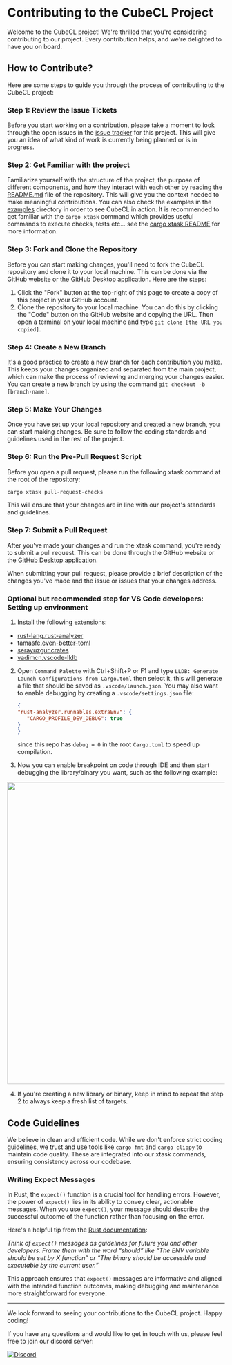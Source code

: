 # Contributing to the CubeCL Project

Welcome to the CubeCL project! We're thrilled that you're considering contributing to our project.
Every contribution helps, and we're delighted to have you on board.

## How to Contribute?

Here are some steps to guide you through the process of contributing to the CubeCL project:

### Step 1: Review the Issue Tickets

Before you start working on a contribution, please take a moment to look through the open issues in
the [issue tracker][1] for this project. This will give you an
idea of what kind of work is currently being planned or is in progress.

### Step 2: Get Familiar with the project

Familiarize yourself with the structure of the project, the purpose of different components, and how they
interact with each other by reading the [README.md][2] file of the repository. This will give you the
context needed to make meaningful contributions. You can also check the examples in the [examples][3]
directory in order to see CubeCL in action. It is recommended to get familiar with the `cargo xtask`
command which provides useful commands to execute checks, tests etc... see the [cargo xtask README][4]
for more information.

### Step 3: Fork and Clone the Repository

Before you can start making changes, you'll need to fork the CubeCL repository and clone it to your
local machine. This can be done via the GitHub website or the GitHub Desktop application. Here are
the steps:

1. Click the "Fork" button at the top-right of this page to create a copy of this project in your
   GitHub account.
2. Clone the repository to your local machine. You can do this by clicking the "Code" button on the
   GitHub website and copying the URL. Then open a terminal on your local machine and type
   `git clone [the URL you copied]`.

### Step 4: Create a New Branch

It's a good practice to create a new branch for each contribution you make. This keeps your changes
organized and separated from the main project, which can make the process of reviewing and merging
your changes easier. You can create a new branch by using the command
`git checkout -b [branch-name]`.

### Step 5: Make Your Changes

Once you have set up your local repository and created a new branch, you can start making changes.
Be sure to follow the coding standards and guidelines used in the rest of the project.

### Step 6: Run the Pre-Pull Request Script

Before you open a pull request, please run the following xtask command at the root of the repository:

```sh
cargo xtask pull-request-checks
```

This will ensure that your changes are in line with our project's standards and guidelines.

### Step 7: Submit a Pull Request

After you've made your changes and run the xtask command, you're ready to submit a pull request.
This can be done through the GitHub website or the [GitHub Desktop application][5].

When submitting your pull request, please provide a brief description of the changes you've made and
the issue or issues that your changes address.

### Optional but recommended step for VS Code developers: Setting up environment

1. Install the following extensions:

- [rust-lang.rust-analyzer](https://marketplace.visualstudio.com/items?itemName=rust-lang.rust-analyzer)
- [tamasfe.even-better-toml](https://marketplace.visualstudio.com/items?itemName=tamasfe.even-better-toml)
- [serayuzgur.crates](https://marketplace.visualstudio.com/items?itemName=serayuzgur.crates)
- [vadimcn.vscode-lldb](https://marketplace.visualstudio.com/items?itemName=vadimcn.vscode-lldb)

2. Open `Command Palette` with Ctrl+Shift+P or F1 and type `LLDB: Generate Launch Configurations from Cargo.toml`
   then select it, this will generate a file that should be saved as `.vscode/launch.json`.
   You may also want to enable debugging by creating a `.vscode/settings.json` file:
   ```json
   {
   "rust-analyzer.runnables.extraEnv": {
      "CARGO_PROFILE_DEV_DEBUG": true
   }
   }
   ```
   since this repo has `debug = 0` in the root `Cargo.toml` to speed up compilation.

3. Now you can enable breakpoint on code through IDE and then start debugging the library/binary you want, such as the following example:

<div align="center">
<img src="./assets/debug-options-vscode.png" width="700px"/>
<div align="left">

4. If you're creating a new library or binary, keep in mind to repeat the step 2 to always keep a fresh list of targets.

## Code Guidelines

We believe in clean and efficient code. While we don't enforce strict coding guidelines, we trust
and use tools like `cargo fmt` and `cargo clippy` to maintain code quality. These are integrated
into our xtask commands, ensuring consistency across our codebase.

### Writing Expect Messages

In Rust, the `expect()` function is a crucial tool for handling errors. However, the power of
`expect()` lies in its ability to convey clear, actionable messages. When you use `expect()`, your
message should describe the successful outcome of the function rather than focusing on the error.

Here's a helpful tip from the [Rust documentation][6]:

_Think of `expect()` messages as guidelines for future you and other developers. Frame them with the word “should” like “The ENV variable should be set by X function” or “The binary should be accessible and executable by the current user.”_

This approach ensures that `expect()` messages are informative and aligned with the intended
function outcomes, making debugging and maintenance more straightforward for everyone.

---

We look forward to seeing your contributions to the CubeCL project. Happy coding!

If you have any questions and would like to get in touch with us, please feel free to join our
discord server:

[![Discord](https://img.shields.io/discord/1038839012602941528.svg?color=7289da&&logo=discord)][7]

[1]: https://github.com/tracel-ai/cubecl/issues
[2]: https://github.com/tracel-ai/cubecl/blob/main/README.md
[3]: https://github.com/tracel-ai/cubecl/tree/main/examples
[4]: https://github.com/tracel-ai/cubecl/blob/main/xtask/README.md
[5]: https://desktop.github.com/
[6]: https://doc.rust-lang.org/std/result/enum.Result.html#recommended-message-style
[7]: https://discord.gg/uPEBbYYDB6
